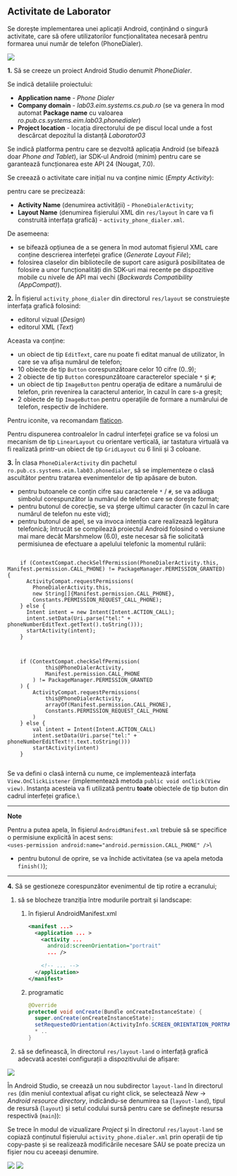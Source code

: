 ## Activitate de Laborator

Se dorește implementarea unei aplicații Android, conținând o singură
activitate, care să ofere utilizatorilor funcționalitatea necesară
pentru formarea unui număr de telefon (PhoneDialer).

![](images/phonedialer_portrait.png)


**1.** Să se creeze un proiect Android Studio denumit *PhoneDialer*.

Se indică detaliile proiectului:

-   **Application name** - *Phone Dialer*
-   **Company domain** - *lab03.eim.systems.cs.pub.ro* (se va genera în
    mod automat **Package name** cu valoarea
    *ro.pub.cs.systems.eim.lab03.phonedialer*)
-   **Project location** - locația directorului de pe discul local unde
    a fost descărcat depozitul la distanță *Laborator03*

Se indică platforma pentru care se dezvoltă aplicația Android (se
bifează doar *Phone and Tablet*), iar SDK-ul Android (minim) pentru care
se garantează funcționarea este API 24 (Nougat, 7.0).

Se creează o activitate care inițial nu va conține nimic (*Empty
Activity*):

pentru care se precizează:

-   **Activity Name** (denumirea activității) - `PhoneDialerActivity`;
-   **Layout Name** (denumirea fișierului XML din `res/layout` în care
    va fi construită interfața grafică) - `activity_phone_dialer.xml`.

De asemeena:

-   se bifează opțiunea de a se genera în mod automat fișierul XML care
    conține descrierea interfeței grafice (*Generate Layout File*);
-   folosirea claselor din bibliotecile de suport care asigură
    posibilitatea de folosire a unor funcționalități din SDK-uri mai
    recente pe dispozitive mobile cu nivele de API mai vechi (*Backwards
    Compatibility (AppCompat)*).

**2.** În fișierul `activity_phone_dialer` din directorul `res/layout`
se construiește interfața grafică folosind:

-   editorul vizual (*Design*)
-   editorul XML (*Text*)

Aceasta va conține:

-   un obiect de tip `EditText`, care nu poate fi editat manual de
    utilizator, în care se va afișa numărul de telefon;
-   10 obiecte de tip `Button` corespunzătoare celor 10 cifre (0..9);
-   2 obiecte de tip `Button` corespunzătoare caracterelor speciale `*`
    și `#`;
-   un obiect de tip `ImageButton` pentru operaţia de editare a
    numărului de telefon, prin revenirea la caracterul anterior, în
    cazul în care s-a greșit;
-   2 obiecte de tip `ImageButton` pentru operaţiile de formare a
    numărului de telefon, respectiv de închidere.

Pentru iconite, va recomandam [flaticon](https://www.flaticon.com/).

Pentru dispunerea controalelor în cadrul interfeței grafice se va folosi
un mecanism de tip `LinearLayout` cu orientare verticală, iar tastatura
virtuală va fi realizată printr-un obiect de tip `GridLayout` cu 6 linii
și 3 coloane.

**3.** În clasa `PhoneDialerActivity` din pachetul
`ro.pub.cs.systems.eim.lab03.phonedialer`, să se implementeze o clasă
ascultător pentru tratarea evenimentelor de tip apăsare de buton.

-   pentru butoanele ce conțin cifre sau caracterele `*` / `#`, se va
    adăuga simbolul corespunzător la numărul de telefon care se dorește
    format;
-   pentru butonul de corecție, se va șterge ultimul caracter (în cazul
    în care numărul de telefon nu este vid);
-   pentru butonul de apel, se va invoca intenția care realizează
    legătura telefonică; întrucât se compilează proiectul Android
    folosind o versiune mai mare decât Marshmelow (6.0), este necesar să
    fie solicitată permisiunea de efectuare a apelului telefonic la
    momentul rulării:
<div class="tabbed-blocks">

  <pre><code class="language-java">
    if (ContextCompat.checkSelfPermission(PhoneDialerActivity.this, Manifest.permission.CALL_PHONE) != PackageManager.PERMISSION_GRANTED) {
      ActivityCompat.requestPermissions(
        PhoneDialerActivity.this,
        new String[]{Manifest.permission.CALL_PHONE},
        Constants.PERMISSION_REQUEST_CALL_PHONE);
    } else {
      Intent intent = new Intent(Intent.ACTION_CALL);
      intent.setData(Uri.parse("tel:" + phoneNumberEditText.getText().toString()));
      startActivity(intent);
    }
</code></pre>
<pre><code class="language-kotlin">

    if (ContextCompat.checkSelfPermission(
            this@PhoneDialerActivity,
            Manifest.permission.CALL_PHONE
        ) != PackageManager.PERMISSION_GRANTED
    ) {
        ActivityCompat.requestPermissions(
            this@PhoneDialerActivity,
            arrayOf(Manifest.permission.CALL_PHONE),
            Constants.PERMISSION_REQUEST_CALL_PHONE
        )
    } else {
        val intent = Intent(Intent.ACTION_CALL)
        intent.setData(Uri.parse("tel:" + phoneNumberEditText!!.text.toString()))
        startActivity(intent)
    }

</code></pre>
</div>

Se va defini o clasă internă cu nume, ce implementează
interfața `View.OnClickListener` (implementează metoda
`public void onClick(View view)`. Instanța acesteia va fi utilizată
pentru **toate** obiectele de tip buton din cadrul interfeței
grafice.\

---
**Note**

Pentru a putea apela, în fișierul `AndroidManifest.xml`
trebuie să se specifice o permisiune explicită în acest sens:  
`<uses-permission android:name="android.permission.CALL_PHONE" />`\

-   pentru butonul de oprire, se va închide activitatea (se va apela
    metoda `finish()`);

---


**4.** Să se gestioneze corespunzător evenimentul de tip rotire a
ecranului;

1.  să se blocheze tranziția între modurile portrait și landscape:
    1.  în fișierul AndroidManifest.xml 
        ```xml
        <manifest ...>
          <application ... >
            <activity ...
              android:screenOrientation="portrait" 
              ... />
              
            <!-- ... -->
          </application>
        </manifest>
        ```

    2.  programatic
        ```java
        @Override
        protected void onCreate(Bundle onCreateInstanceState) {
          super.onCreate(onCreateInstanceState);
          setRequestedOrientation(ActivityInfo.SCREEN_ORIENTATION_PORTRAIT);
          * ..
        }
        ````
2.  să se definească, în directorul `res/layout-land` o interfață
    grafică adecvată acestei configurații a dispozitivului de afișare:

![](images/phonedialer_landscape.png)

În Android Studio, se creează un nou subdirector `layout-land` în
directorul `res` (din meniul contextual afișat cu right click, se
selectează *New* → *Android resource directory*, indicându-se denumirea
sa (`layout-land`), tipul de resursă (`layout`) și setul codului sursă
pentru care se definește resursa respectivă (`main`)):

Se trece în modul de vizualizare *Project* și în directorul
`res/layout-land` se copiază conținutul fișierului
`activity_phone.dialer.xml` prin operații de tip copy-paste și se
realizează modificările necesare SAU se poate preciza un fișier nou cu
aceeași denumire.

![](images/androidstudio08.png)
![](images/androidstudio09.png)
